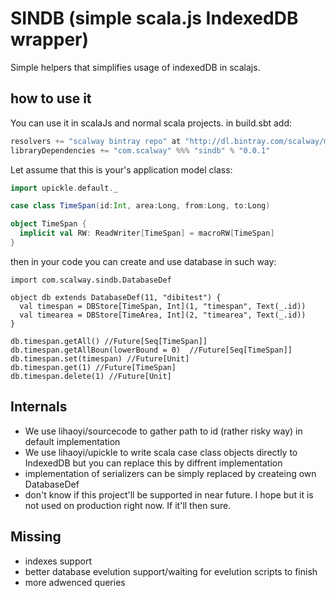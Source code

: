 # SINDB (simple scala.js IndexedDB wrapper)

Simple helpers that simplifies usage of indexedDB in scalajs.

how to use it
------------------------------------------------------
You can use it in scalaJs and normal scala projects.
in build.sbt add:
```scala
resolvers += "scalway bintray repo" at "http://dl.bintray.com/scalway/maven"
libraryDependencies += "com.scalway" %%% "sindb" % "0.0.1"
```

Let assume that this is your's application model class:

```scala
import upickle.default._

case class TimeSpan(id:Int, area:Long, from:Long, to:Long)

object TimeSpan {
  implicit val RW: ReadWriter[TimeSpan] = macroRW[TimeSpan]
}
```

then in your code you can create and use database in such way:
```
import com.scalway.sindb.DatabaseDef

object db extends DatabaseDef(11, "dibitest") {
  val timespan = DBStore[TimeSpan, Int](1, "timespan", Text(_.id))
  val timearea = DBStore[TimeArea, Int](2, "timearea", Text(_.id))
}

db.timespan.getAll() //Future[Seq[TimeSpan]]
db.timespan.getAllBoun(lowerBound = 0)  //Future[Seq[TimeSpan]]
db.timespan.set(timespan) //Future[Unit]
db.timespan.get(1) //Future[TimeSpan]
db.timespan.delete(1) //Future[Unit]

```

Internals
---------

- We use lihaoyi/sourcecode to gather path to id (rather risky way) in default implementation
- We use lihaoyi/upickle to write scala case class objects directly to IndexedDB but you can replace this by diffrent implementation
- implementation of serializers can be simply replaced by createing own DatabaseDef
- don't know if this project'll be supported in near future. I hope but it is not used on production right now. If it'll then sure.

Missing
-------

- indexes support
- better database evelution support/waiting for evelution scripts to finish
- more adwenced queries